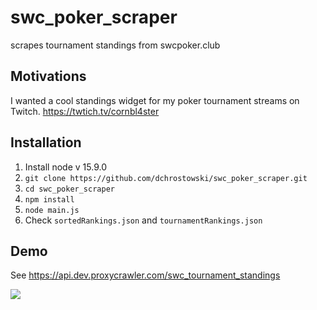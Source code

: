 # swc_poker_scraper

scrapes tournament standings from swcpoker.club

## Motivations
I wanted a cool standings widget for my poker tournament streams on Twitch.  https://twtich.tv/cornbl4ster

## Installation
1. Install node v 15.9.0
2. `git clone https://github.com/dchrostowski/swc_poker_scraper.git`
3. `cd swc_poker_scraper`
4. `npm install`
5. `node main.js`
6. Check `sortedRankings.json` and `tournamentRankings.json`

## Demo
See https://api.dev.proxycrawler.com/swc_tournament_standings


<img src="https://cybergrime.net/swcdemo.png" />
